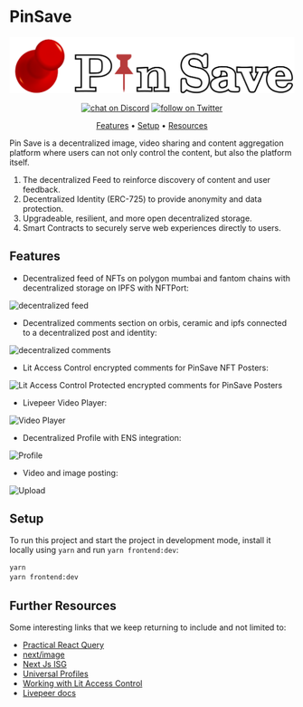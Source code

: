 # PinSave

<p align="center">
  <img src="https://raw.githubusercontent.com/Pfed-prog/Dspyt-NFTs-EVM/master/packages/frontend/public/PinSaveL.png" alt="Size Limit CLI" width="738" >
</p>

<p align="center">
    <a href="https://discord.gg/GzhgdRmbM8">
        <img src="https://img.shields.io/discord/915204325771444234?style=flat-square"
            alt="chat on Discord"></a>
    <a href="https://twitter.com/intent/follow?screen_name=pinsav3">
        <img src="https://img.shields.io/twitter/follow/pinsav3?style=social"
            alt="follow on Twitter"></a>
</p>

<div align="center">

[Features](#features) •
[Setup](#setup) •
[Resources](#further-resources)

</div>

Pin Save is a decentralized image, video sharing and content aggregation platform where users can not only control the content, but also the platform itself.

1. The decentralized Feed to reinforce discovery of content and user feedback.
2. Decentralized Identity (ERC-725) to provide anonymity and data protection.
3. Upgradeable, resilient, and more open decentralized storage.
4. Smart Contracts to securely serve web experiences directly to users.

## Features

- Decentralized feed of NFTs on polygon mumbai and fantom chains with decentralized storage on IPFS with NFTPort:

![decentralized feed](https://bafybeiaptrih3bg5zndjdncgqyfim3dfuy5pudeoe3znak2jan6llapjrq.ipfs.w3s.link/Screenshot%20from%202023-01-09%2023-13-27.png)

- Decentralized comments section on orbis, ceramic and ipfs connected to a decentralized post and identity:

![decentralized comments](https://bafybeicvm4vqutptj2nxr4iej75tdgnjkc7fv7zez52uyq2laoswnsz6de.ipfs.w3s.link/Screenshot%20from%202023-01-09%2023-18-48.png)

- Lit Access Control encrypted comments for PinSave NFT Posters:

![Lit Access Control Protected encrypted comments for PinSave Posters](https://bafybeidbac7r7mqokyz5tqjfrlluzwrkxqgkh2mohxbmqfitzat3qfn6fm.ipfs.w3s.link/Screenshot%20from%202023-01-09%2023-24-04.png)

- Livepeer Video Player:

![Video Player](https://bafybeiacg6yoxvxvk2ayugwlcfnnjpm5kcchvy3t2fl7mu64ft4zt4fs6m.ipfs.nftstorage.link/)

- Decentralized Profile with ENS integration:

![Profile](https://bafkreifmvekqijk44xqzooa7n7wtxpwetfukstn7cb5p2cy7i2tfmbh4om.ipfs.nftstorage.link/)

- Video and image posting:

![Upload](https://bafybeiaj46fxgxax6z3nd45n7p42rh7dbyweyssi3dunr3wfewh7ys2d7y.ipfs.nftstorage.link/)

## Setup

To run this project and start the project in development mode, install it locally using `yarn` and run `yarn frontend:dev`:

```bash
yarn
yarn frontend:dev
```

## Further Resources

Some interesting links that we keep returning to include and not limited to:

- [Practical React Query](https://tkdodo.eu/blog/practical-react-query)
- [next/image](https://nextjs.org/docs/api-reference/next/image)
- [Next Js ISG](https://nextjs.org/docs/basic-features/data-fetching/incremental-static-regeneration)
- [Universal Profiles](https://docs.lukso.tech/standards/universal-profile/introduction)
- [Working with Lit Access Control](https://litproject.substack.com/p/working-with-access-control)
- [Livepeer docs](https://docs.livepeer.org/)
